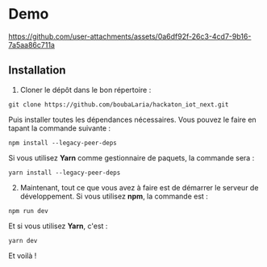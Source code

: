 # Demo




https://github.com/user-attachments/assets/0a6df92f-26c3-4cd7-9b16-7a5aa86c711a




## Installation

1. Cloner le dépôt dans le bon répertoire :

```
git clone https://github.com/boubaLaria/hackaton_iot_next.git
```

Puis installer toutes les dépendances nécessaires. Vous pouvez le faire en tapant la commande suivante :

```
npm install --legacy-peer-deps
```
Si vous utilisez **Yarn** comme gestionnaire de paquets, la commande sera :

```
yarn install --legacy-peer-deps
```

2. Maintenant, tout ce que vous avez à faire est de démarrer le serveur de développement. Si vous utilisez **npm**, la commande est :

```
npm run dev
```
Et si vous utilisez **Yarn**, c'est :

```
yarn dev
```

Et voilà !
